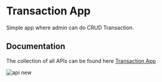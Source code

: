 
# Transaction App

Simple app where admin can do CRUD Transaction. 


## Documentation

The collection of all APIs can be found here [Transaction App](https://documenter.getpostman.com/view/19258967/UVypxwMG)

![api new](https://user-images.githubusercontent.com/78607638/160726642-a11005cd-9140-42b5-8432-58c96f224e98.jpg)
